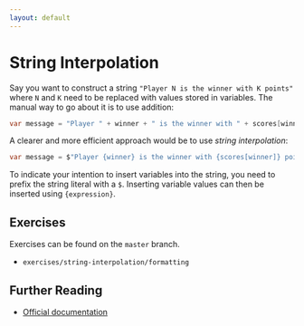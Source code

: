 ```yaml
---
layout: default
---
```

# String Interpolation

Say you want to construct a string
`"Player N is the winner with K points"` where
`N` and `K` need to be replaced with values
stored in variables.
The manual way to go about it is to use addition:

```csharp
var message = "Player " + winner + " is the winner with " + scores[winner] + " points.";
```

A clearer and more efficient approach would be to use *string interpolation*:

```csharp
var message = $"Player {winner} is the winner with {scores[winner]} points.";
```

To indicate your intention to insert variables into the string,
you need to prefix the string literal with a `$`.
Inserting variable values can then be inserted using `{expression}`.

## Exercises

Exercises can be found on the `master` branch.

* `exercises/string-interpolation/formatting`

## Further Reading

* [Official documentation](https://docs.microsoft.com/en-us/dotnet/csharp/language-reference/tokens/interpolated)